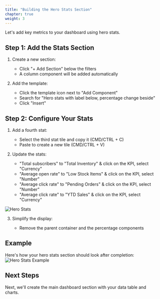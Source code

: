 ```yaml
---
title: "Building the Hero Stats Section"
chapter: true
weight: 3
---
```


Let's add key metrics to your dashboard using hero stats.

## Step 1: Add the Stats Section

1. Create a new section:

    - Click "+ Add Section" below the filters
    - A column component will be added automatically

2. Add the template:

    - Click the template icon next to "Add Component"
    - Search for "Hero stats with label below, percentage change beside"
    - Click "Insert"


## Step 2: Configure Your Stats

1. Add a fourth stat:

    - Select the third stat tile and copy it (CMD/CTRL + C)
    - Paste to create a new tile (CMD/CTRL + V)

2. Update the stats:

    - "Total subscribers" to "Total Inventory" & click on the KPI, select "Currency"
    - "Average open rate" to "Low Stock Items" & click on the KPI, select "Number"
    - "Average click rate" to "Pending Orders" & click on the KPI, select "Number"
    - "Average click rate" to "YTD Sales" & click on the KPI, select "Currency"

![Hero Stats](/images/hero-stats.png)

3. Simplify the display:

    - Remove the parent container and the percentage components

## Example

Here's how your hero stats section should look after completion:
![Hero Stats Example](/images/gifs/herostats-add-components.gif)

## Next Steps

Next, we'll create the main dashboard section with your data table and charts.

